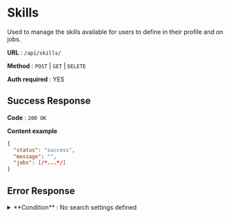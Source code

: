 # Skills

Used to manage the skills available for users to define in their profile and on jobs.

**URL** : `/api/skills/`

**Method** : `POST` | `GET` | `DELETE`

**Auth required** : YES



## Success Response

**Code** : `200 OK`

**Content example**

```json
{
  "status": "success",
  "message": "",
  "jobs": [/*...*/]
}
```

## Error Response

<details>
    <summary>
        **Condition** : No search settings defined
    </summary>
<p>

**Code** : `400 BAD REQUEST`

**Response Content**

```json
{
  "status": "error",
  "message": "Please check your search settings and try again"
}
```
</p>
</details>

